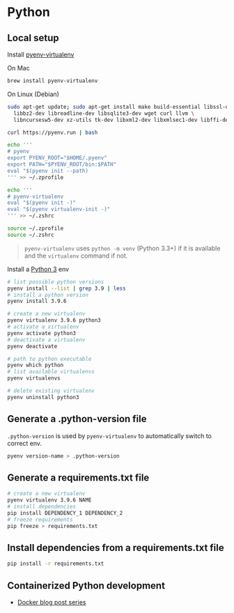 # Python

## Local setup

Install [pyenv-virtualenv](https://github.com/pyenv/pyenv-virtualenv)

On Mac
```sh
brew install pyenv-virtualenv
```

On Linux (Debian)
```sh
sudo apt-get update; sudo apt-get install make build-essential libssl-dev zlib1g-dev \
  libbz2-dev libreadline-dev libsqlite3-dev wget curl llvm \
  libncursesw5-dev xz-utils tk-dev libxml2-dev libxmlsec1-dev libffi-dev liblzma-dev

curl https://pyenv.run | bash
```

```sh
echo '''
# pyenv
export PYENV_ROOT="$HOME/.pyenv"
export PATH="$PYENV_ROOT/bin:$PATH"
eval "$(pyenv init --path)
''' >> ~/.zprofile

echo '''
# pyenv-virtualenv
eval "$(pyenv init -)"
eval "$(pyenv virtualenv-init -)"
''' >> ~/.zshrc

source ~/.zprofile
source ~/.zshrc
```

> `pyenv-virtualenv` uses `python -m venv` (Python 3.3+) if it is available and the `virtualenv` command if not.

Install a [Python 3](https://www.python.org/download/releases/3.0/) env
```sh
# list possible python versions
pyenv install --list | grep 3.9 | less
# install a python version
pyenv install 3.9.6

# create a new virtualenv
pyenv virtualenv 3.9.6 python3
# activate a virtualenv
pyenv activate python3
# deactivate a virtualenv
pyenv deactivate

# path to python executable
pyenv which python
# list available virtualenvs
pyenv virtualenvs

# delete existing virtualenv
pyenv uninstall python3
```

## Generate a .python-version file

`.python-version` is used by `pyenv-virtualenv` to automatically switch to correct env.

```sh
pyenv version-name > .python-version 
```

## Generate a requirements.txt file

```sh
# create a new virtualenv
pyenv virtualenv 3.9.6 NAME
# install dependencies 
pip install DEPENDENCY_1 DEPENDENCY_2
# freeze requirements
pip freeze > requirements.txt
```

## Install dependencies from a requirements.txt file

```sh
pip install -r requirements.txt
```

## Containerized Python development

- [Docker blog post series](https://www.docker.com/blog/tag/python-env-series/)
